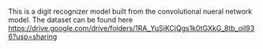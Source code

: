 This is a digit recognizer model built from the convolutional nueral network model.
The dataset can be found here
https://drive.google.com/drive/folders/1RA_YuSjKCjQgs1k0tGXkG_8tb_oiI936?usp=sharing
